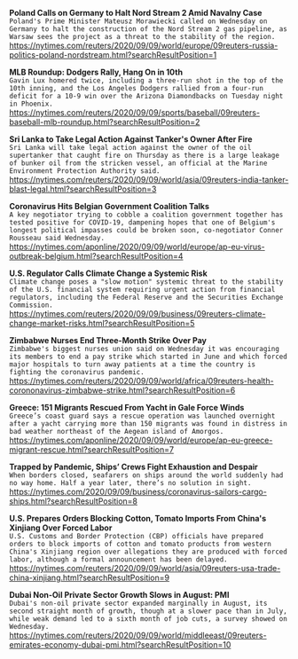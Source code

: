 **Poland Calls on Germany to Halt Nord Stream 2 Amid Navalny Case**\
`Poland's Prime Minister Mateusz Morawiecki called on Wednesday on Germany to halt the construction of the Nord Stream 2 gas pipeline, as Warsaw sees the project as a threat to the stability of the region.`\
https://nytimes.com/reuters/2020/09/09/world/europe/09reuters-russia-politics-poland-nordstream.html?searchResultPosition=1

**MLB Roundup: Dodgers Rally, Hang On in 10th**\
`Gavin Lux homered twice, including a three-run shot in the top of the 10th inning, and the Los Angeles Dodgers rallied from a four-run deficit for a 10-9 win over the Arizona Diamondbacks on Tuesday night in Phoenix.`\
https://nytimes.com/reuters/2020/09/09/sports/baseball/09reuters-baseball-mlb-roundup.html?searchResultPosition=2

**Sri Lanka to Take Legal Action Against Tanker's Owner After Fire**\
`Sri Lanka will take legal action against the owner of the oil supertanker that caught fire on Thursday as there is a large leakage of bunker oil from the stricken vessel, an official at the Marine Environment Protection Authority said.`\
https://nytimes.com/reuters/2020/09/09/world/asia/09reuters-india-tanker-blast-legal.html?searchResultPosition=3

**Coronavirus Hits Belgian Government Coalition Talks**\
`A key negotiator trying to cobble a coalition government together has tested positive for COVID-19, dampening hopes that one of Belgium's longest political impasses could be broken soon, co-negotiator Conner Rousseau said Wednesday. `\
https://nytimes.com/aponline/2020/09/09/world/europe/ap-eu-virus-outbreak-belgium.html?searchResultPosition=4

**U.S. Regulator Calls Climate Change a Systemic Risk**\
`Climate change poses a "slow motion" systemic threat to the stability of the U.S. financial system requiring urgent action from financial regulators, including the Federal Reserve and the Securities Exchange Commission.`\
https://nytimes.com/reuters/2020/09/09/business/09reuters-climate-change-market-risks.html?searchResultPosition=5

**Zimbabwe Nurses End Three-Month Strike Over Pay**\
`Zimbabwe's biggest nurses union said on Wednesday it was encouraging its members to end a pay strike which started in June and which forced major hospitals to turn away patients at a time the country is fighting the coronavirus pandemic.`\
https://nytimes.com/reuters/2020/09/09/world/africa/09reuters-health-corononavirus-zimbabwe-strike.html?searchResultPosition=6

**Greece: 151 Migrants Rescued From Yacht in Gale Force Winds**\
`Greece’s coast guard says a rescue operation was launched overnight after a yacht carrying more than 150 migrants was found in distress in bad weather northeast of the Aegean island of Amorgos.`\
https://nytimes.com/aponline/2020/09/09/world/europe/ap-eu-greece-migrant-rescue.html?searchResultPosition=7

**Trapped by Pandemic, Ships’ Crews Fight Exhaustion and Despair**\
`When borders closed, seafarers on ships around the world suddenly had no way home. Half a year later, there’s no solution in sight.`\
https://nytimes.com/2020/09/09/business/coronavirus-sailors-cargo-ships.html?searchResultPosition=8

**U.S. Prepares Orders Blocking Cotton, Tomato Imports From China's Xinjiang Over Forced Labor**\
`U.S. Customs and Border Protection (CBP) officials have prepared orders to block imports of cotton and tomato products from western China's Xinjiang region over allegations they are produced with forced labor, although a formal announcement has been delayed.`\
https://nytimes.com/reuters/2020/09/09/world/asia/09reuters-usa-trade-china-xinjiang.html?searchResultPosition=9

**Dubai Non-Oil Private Sector Growth Slows in August: PMI**\
`Dubai's non-oil private sector expanded marginally in August, its second straight month of growth, though at a slower pace than in July, while weak demand led to a sixth month of job cuts, a survey showed on Wednesday.`\
https://nytimes.com/reuters/2020/09/09/world/middleeast/09reuters-emirates-economy-dubai-pmi.html?searchResultPosition=10

